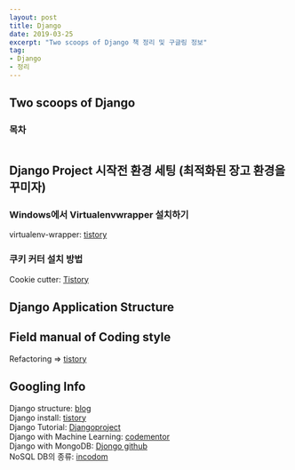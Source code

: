 ```yaml
---
layout: post
title: Django 
date: 2019-03-25
excerpt: "Two scoops of Django 책 정리 및 구글링 정보"
tag:
- Django
- 정리 
---
```



## Two scoops of Django

### 목차 
```
```


## Django Project 시작전 환경 세팅 (최적화된 장고 환경을 꾸미자)

### Windows에서 Virtualenvwrapper 설치하기 

virtualenv-wrapper: [tistory](https://technerd.tistory.com/52)

### 쿠키 커터 설치 방법 

Cookie cutter: [Tistory](https://new93helloworld.tistory.com/327)

## Django Application Structure

## Field manual of Coding style

Refactoring => [tistory](https://codereview.tistory.com/3)

## Googling Info

Django structure: [blog](https://timmyomahony.com/blog/updated-django-project-structure-or-folder-layout)<br>
Django install: [tistory](https://godrjsmgl.tistory.com/32)<br>
Django Tutorial: [Djangoproject](https://docs.djangoproject.com/en/1.8/intro/tutorial01)<br>
Django with Machine Learning: [codementor](https://www.codementor.io/jadianes/build-data-products-django-machine-learning-clustering-user-preferences-du107s5mk)<br>
Django with MongoDB: [Djongo github](https://github.com/nesdis/djongo)<br>
NoSQL DB의 종류: [incodom](https://www.incodom.kr/NoSQL_DB_의_종류)<br>
